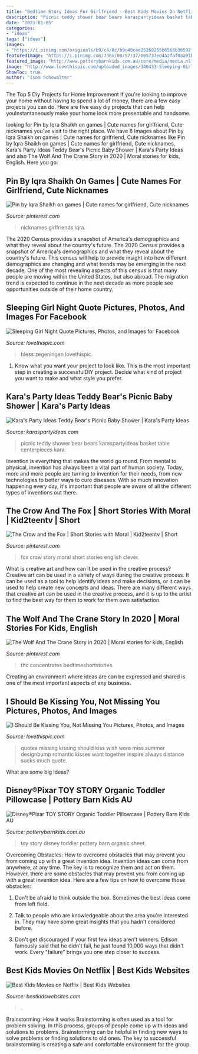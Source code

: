 ```yaml
---
title: "Bedtime Story Ideas For Girlfriend - Best Kids Movies On Netflix"
description: "Picnic teddy shower bear bears karaspartyideas basket table centerpieces kara"
date: "2023-01-05"
categories:
- "ideas"
tags: ["ideas"]
images:
- "https://i.pinimg.com/originals/b9/c4/8c/b9c48cee25268255b6568b36592f77f2.jpg"
featuredImage: "https://i.pinimg.com/736x/00/57/37/005737ed4a2faf0aa91bf6c8d4a6f006.jpg"
featured_image: "http://www.potterybarnkids.com.au/core/media/media.nl?id=78180350&amp;c=3572911&amp;h=6d50a13ab2e2d39530a5&amp;resizeid=7&amp;resizeh=1200&amp;resizew=1200"
image: "http://www.lovethispic.com/uploaded_images/346433-Sleeping-Girl-Night-Quote.jpg"
ShowToc: true
author: "Isom Schowalter"
---
```



The Top 5 Diy Projects for Home Improvement
If you're looking to improve your home without having to spend a lot of money, there are a few easy projects you can do. Here are five easy diy projects that can help youInstantaneously make your home look more presentable and handsome.

	

		
looking for Pin by Iqra Shaikh on games | Cute names for girlfriend, Cute nicknames you've visit to the right place. We have 8 Images about Pin by Iqra Shaikh on games | Cute names for girlfriend, Cute nicknames like Pin by Iqra Shaikh on games | Cute names for girlfriend, Cute nicknames, Kara&#039;s Party Ideas Teddy Bear&#039;s Picnic Baby Shower | Kara&#039;s Party Ideas and also The Wolf And The Crane Story in 2020 | Moral stories for kids, English. Here you go:
		
    
## Pin By Iqra Shaikh On Games | Cute Names For Girlfriend, Cute Nicknames

<img loading=lazy src="https://i.pinimg.com/originals/b9/c4/8c/b9c48cee25268255b6568b36592f77f2.jpg" onerror="this.onerror=null;this.src='https://tse4.mm.bing.net/th?id=OIP.zexiaVTeOsl6l8PxbwOQOgHaL2&amp;pid=15.1';" alt="Pin by Iqra Shaikh on games | Cute names for girlfriend, Cute nicknames">

_Source: pinterest.com_

>nicknames girlfriends iqra. 

	

The 2020 Census provides a snapshot of America's demographics and what they reveal about the country's future.
The 2020 Census provides a snapshot of America's demographics and what they reveal about the country's future. This census will help to provide insight into how different demographics are changing and what trends may be emerging in the next decade. One of the most revealing aspects of this census is that many people are moving within the United States, but also abroad. The migration trend is expected to continue in the next decade as more people see opportunities outside of their home country.

    
## Sleeping Girl Night Quote Pictures, Photos, And Images For Facebook

<img loading=lazy src="http://www.lovethispic.com/uploaded_images/346433-Sleeping-Girl-Night-Quote.jpg" onerror="this.onerror=null;this.src='https://tse1.mm.bing.net/th?id=OIP.y1eQtDWZw61A90ajjvMxVAHaLH&amp;pid=15.1';" alt="Sleeping Girl Night Quote Pictures, Photos, and Images for Facebook">

_Source: lovethispic.com_

>bless zegeningen lovethispic. 

	

1. Know what you want your project to look like. This is the most important step in creating a successfulDIY project. Decide what kind of project you want to make and what style you prefer.

    
## Kara&#039;s Party Ideas Teddy Bear&#039;s Picnic Baby Shower | Kara&#039;s Party Ideas

<img loading=lazy src="https://karaspartyideas.com/wp-content/uploads/2018/12/Teddy-Bears-Picnic-Baby-Shower-via-Karas-Party-Ideas-KarasPartyIdeas.com8_.jpg" onerror="this.onerror=null;this.src='https://tse4.mm.bing.net/th?id=OIP.S4Mp_9uajkMw5tj3S2DeLQHaLH&amp;pid=15.1';" alt="Kara&#039;s Party Ideas Teddy Bear&#039;s Picnic Baby Shower | Kara&#039;s Party Ideas">

_Source: karaspartyideas.com_

>picnic teddy shower bear bears karaspartyideas basket table centerpieces kara. 

	

Invention is everything that makes the world go round. From mental to physical, invention has always been a vital part of human society. Today, more and more people are turning to invention for their needs, from new technologies to better ways to cure diseases. With so much innovation happening every day, it's important that people are aware of all the different types of inventions out there.

    
## The Crow And The Fox | Short Stories With Moral | Kid2teentv | Short

<img loading=lazy src="https://i.pinimg.com/736x/00/57/37/005737ed4a2faf0aa91bf6c8d4a6f006.jpg" onerror="this.onerror=null;this.src='https://tse2.mm.bing.net/th?id=OIP.S4nLcUjiTLRdv1fy_V6SRAHaEK&amp;pid=15.1';" alt="The Crow and the Fox | Short Stories with Moral | Kid2teentv | Short">

_Source: pinterest.com_

>fox crow story moral short stories english clever. 

	

What is creative art and how can it be used in the creative process?
Creative art can be used in a variety of ways during the creative process. It can be used as a tool to help identify ideas and make decisions, or it can be used to help create new concepts and ideas. There are many different ways that creative art can be used in the creative process, and it is up to the artist to find the best way for them to work for them own satisfaction.

    
## The Wolf And The Crane Story In 2020 | Moral Stories For Kids, English

<img loading=lazy src="https://i.pinimg.com/originals/71/4c/cc/714cccda138debea1d7f4950395eaaed.png" onerror="this.onerror=null;this.src='https://tse3.mm.bing.net/th?id=OIP.Lt8V8kKOTDCMpDp9hLFZMwHaLG&amp;pid=15.1';" alt="The Wolf And The Crane Story in 2020 | Moral stories for kids, English">

_Source: pinterest.com_

>thc concentrates bedtimeshortstories. 

	

Creating an environment where ideas are can be expressed and shared is one of the most important aspects of any business.

    
## I Should Be Kissing You, Not Missing You Pictures, Photos, And Images

<img loading=lazy src="http://www.lovethispic.com/uploaded_images/59059-I-Should-Be-Kissing-You-Not-Missing-You.jpg" onerror="this.onerror=null;this.src='https://tse2.mm.bing.net/th?id=OIP.5XVT8ZjKcKnBkPD5SXq3aQAAAA&amp;pid=15.1';" alt="I Should Be Kissing You, Not Missing You Pictures, Photos, and Images">

_Source: lovethispic.com_

>quotes missing kissing should kiss wish were miss summer designbump romantic kisses want together inspire always distance sucks much quote. 

	

What are some big ideas?
 

    
## Disney®Pixar TOY STORY Organic Toddler Pillowcase | Pottery Barn Kids AU

<img loading=lazy src="http://www.potterybarnkids.com.au/core/media/media.nl?id=78180350&amp;c=3572911&amp;h=6d50a13ab2e2d39530a5&amp;resizeid=7&amp;resizeh=1200&amp;resizew=1200" onerror="this.onerror=null;this.src='https://tse3.mm.bing.net/th?id=OIP.hLk27bgWp9LgC1Is7M-lTwHaGi&amp;pid=15.1';" alt="Disney®Pixar TOY STORY Organic Toddler Pillowcase | Pottery Barn Kids AU">

_Source: potterybarnkids.com.au_

>toy story disney toddler pottery barn organic sheet. 

	

Overcoming Obstacles: How to overcome obstacles that may prevent you from coming up with a great invention idea.
Invention ideas can come from anywhere, at any time. The key is to recognize them and act on them. However, there are some obstacles that may prevent you from coming up with a great invention idea. Here are a few tips on how to overcome those obstacles:
1) Don't be afraid to think outside the box. Sometimes the best ideas come from left field.

2) Talk to people who are knowledgeable about the area you're interested in. They may have some great insights that you hadn't considered before.

3) Don't get discouraged if your first few ideas aren't winners. Edison famously said that he didn't fail, he just found 10,000 ways that didn't work. Every "failure" brings you one step closer to success.

    
## Best Kids Movies On Netflix | Best Kids Websites

<img loading=lazy src="http://bestkidswebsites.com/wp-content/uploads/2013/06/Little-Engine-That-Could.jpg" onerror="this.onerror=null;this.src='https://tse4.mm.bing.net/th?id=OIP.OkpzgZn24EViBA_INY7vzgHaKX&amp;pid=15.1';" alt="Best Kids Movies on Netflix | Best Kids Websites">

_Source: bestkidswebsites.com_

>. 

	

Brainstorming: How it works
Brainstorming is often used as a tool for problem solving. In this process, groups of people come up with ideas and solutions to problems. Brainstorming can be helpful in finding new ways to solve problems or finding solutions to old ones. The key to successful brainstorming is creating a safe and comfortable environment for the group.

